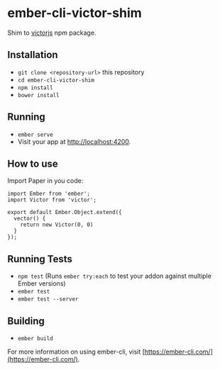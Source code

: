 # ember-cli-victor-shim

Shim to [victorjs](victorjs.org) npm package.

## Installation

* `git clone <repository-url>` this repository
* `cd ember-cli-victor-shim`
* `npm install`
* `bower install`

## Running

* `ember serve`
* Visit your app at [http://localhost:4200](http://localhost:4200).

## How to use

Import Paper in you code:

```es6
import Ember from 'ember';
import Victor from 'victor';

export default Ember.Object.extend({
  vector() {
    return new Victor(0, 0)
  }
});
```

## Running Tests

* `npm test` (Runs `ember try:each` to test your addon against multiple Ember versions)
* `ember test`
* `ember test --server`

## Building

* `ember build`

For more information on using ember-cli, visit [https://ember-cli.com/](https://ember-cli.com/).
